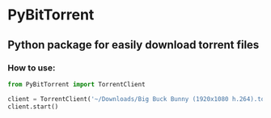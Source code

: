# PyBitTorrent

## Python package for easily download torrent files

### How to use:
~~~python
from PyBitTorrent import TorrentClient

client = TorrentClient('~/Downloads/Big Buck Bunny (1920x1080 h.264).torrent')
client.start()
~~~
